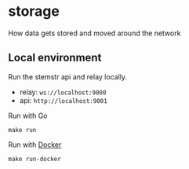 # storage

How data gets stored and moved around the network

## Local environment

Run the stemstr api and relay locally.

- relay: `ws://localhost:9000`
- api: `http://localhost:9001`

Run with Go

```
make run
```

Run with [Docker](https://docs.docker.com/compose/install/)

```
make run-docker
```
